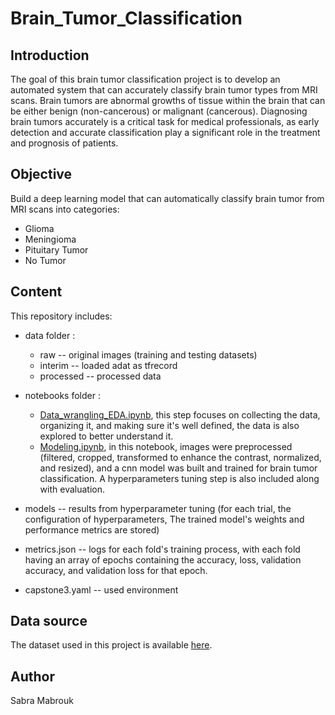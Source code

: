 # Brain_Tumor_Classification

## Introduction

The goal of this brain tumor classification project is to develop an automated system that can accurately classify brain tumor types from MRI scans. Brain tumors are abnormal growths of tissue within the brain that can be either benign (non-cancerous) or malignant (cancerous). Diagnosing brain tumors accurately is a critical task for medical professionals, as early detection and accurate classification play a significant role in the treatment and prognosis of patients.  

## Objective
Build a deep learning model that can automatically classify brain tumor from MRI scans into categories:
- Glioma
- Meningioma
- Pituitary Tumor
- No Tumor

## Content

This repository includes:

- data folder :
    - raw -- original images (training and testing datasets)
    - interim -- loaded adat as tfrecord
    - processed -- processed data
      
- notebooks folder :
    - [Data_wrangling_EDA.ipynb](https://github.com/SabraMabrouk/Brain_Tumor_classification/blob/04b6729ef8e0f4617b605f800eb2012350a80317/notebooks/Data_Wrangling_EDA.ipynb), this step focuses on collecting the data, organizing it, and making sure it's well defined, the data is also explored to better understand it.
    - [Modeling.ipynb](), in this notebook, images were preprocessed (filtered, cropped, transformed to enhance the contrast, normalized, and resized), and a cnn model was built and trained for brain tumor classification. A hyperparameters tuning step is also included along with evaluation.

- models -- results from hyperparameter tuning (for each trial, the configuration of hyperparameters, The trained model's weights and performance metrics are stored)

- metrics.json -- logs for each fold's training process, with each fold having an array of epochs containing the accuracy, loss, validation accuracy, and validation loss for that epoch.

- capstone3.yaml -- used environment

  
  
## Data source
The dataset used in this project is available [here](https://www.kaggle.com/datasets/masoudnickparvar/brain-tumor-mri-dataset/data).



## Author
Sabra Mabrouk
